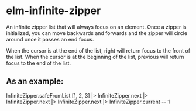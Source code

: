 # elm-infinite-zipper

An infinite zipper list that will always focus on an element. Once a zipper is initialized, you can move backwards and forwards and the zipper will circle around once it passes an end focus.

When the cursor is at the end of the list, right will return focus to the front of the list.
When the cursor is at the beginning of the list, previous will return focus to the end of the list.

## As an example:

  InfiniteZipper.safeFromList [1, 2, 3]
    |> InfiniteZipper.next
    |> InfiniteZipper.next
    |> InfiniteZipper.next
    |> InfiniteZipper.current
    -- 1
